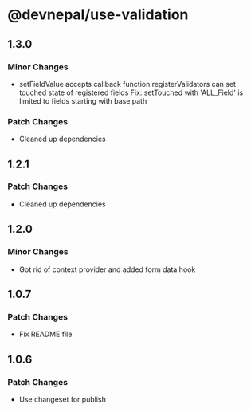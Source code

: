 # @devnepal/use-validation

## 1.3.0

### Minor Changes

- setFieldValue accepts callback function
  registerValidators can set touched state of registered fields
  Fix: setTouched with 'ALL_Field' is limited to fields starting with base path

### Patch Changes

- Cleaned up dependencies

## 1.2.1

### Patch Changes

- Cleaned up dependencies

## 1.2.0

### Minor Changes

- Got rid of context provider and added form data hook

## 1.0.7

### Patch Changes

- Fix README file

## 1.0.6

### Patch Changes

- Use changeset for publish
